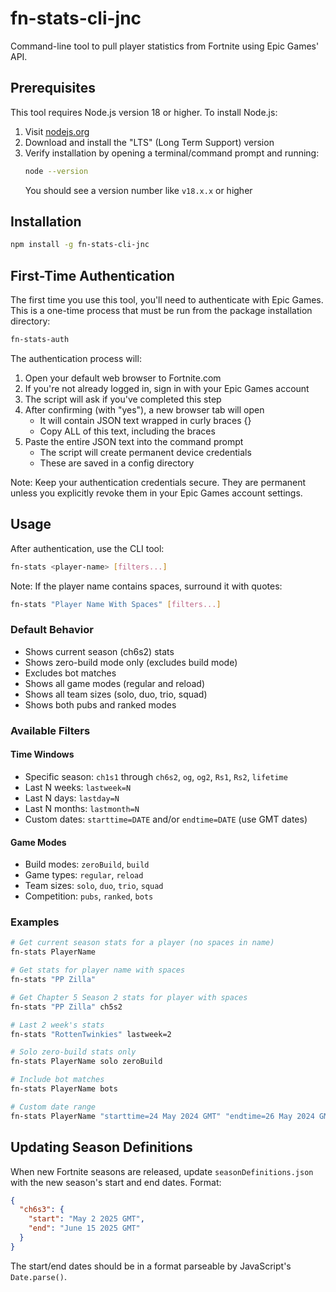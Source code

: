 # fn-stats-cli-jnc

Command-line tool to pull player statistics from Fortnite using Epic Games' API.

## Prerequisites

This tool requires Node.js version 18 or higher. To install Node.js:

1. Visit [nodejs.org](https://nodejs.org/)
2. Download and install the "LTS" (Long Term Support) version
3. Verify installation by opening a terminal/command prompt and running:
   ```bash
   node --version
   ```
   You should see a version number like `v18.x.x` or higher

## Installation

```bash
npm install -g fn-stats-cli-jnc
```

## First-Time Authentication

The first time you use this tool, you'll need to authenticate with Epic Games. This is a one-time process that must be run from the package installation directory:

```bash
fn-stats-auth
```

The authentication process will:
1. Open your default web browser to Fortnite.com
2. If you're not already logged in, sign in with your Epic Games account
3. The script will ask if you've completed this step
4. After confirming (with "yes"), a new browser tab will open
   - It will contain JSON text wrapped in curly braces {}
   - Copy ALL of this text, including the braces
5. Paste the entire JSON text into the command prompt
   - The script will create permanent device credentials
   - These are saved in a config directory

Note: Keep your authentication credentials secure. They are permanent unless you explicitly revoke them in your Epic Games account settings.

## Usage

After authentication, use the CLI tool:

```bash
fn-stats <player-name> [filters...]
```

Note: If the player name contains spaces, surround it with quotes:
```bash
fn-stats "Player Name With Spaces" [filters...]
```

### Default Behavior
- Shows current season (ch6s2) stats
- Shows zero-build mode only (excludes build mode)
- Excludes bot matches
- Shows all game modes (regular and reload)
- Shows all team sizes (solo, duo, trio, squad)
- Shows both pubs and ranked modes

### Available Filters

#### Time Windows
- Specific season: `ch1s1` through `ch6s2`, `og`, `og2`, `Rs1`, `Rs2`, `lifetime`
- Last N weeks: `lastweek=N`
- Last N days: `lastday=N`
- Last N months: `lastmonth=N`
- Custom dates: `starttime=DATE` and/or `endtime=DATE` (use GMT dates)

#### Game Modes
- Build modes: `zeroBuild`, `build`
- Game types: `regular`, `reload`
- Team sizes: `solo`, `duo`, `trio`, `squad`
- Competition: `pubs`, `ranked`, `bots`

### Examples

```bash
# Get current season stats for a player (no spaces in name)
fn-stats PlayerName

# Get stats for player name with spaces
fn-stats "PP Zilla"

# Get Chapter 5 Season 2 stats for player with spaces
fn-stats "PP Zilla" ch5s2

# Last 2 week's stats
fn-stats "RottenTwinkies" lastweek=2

# Solo zero-build stats only
fn-stats PlayerName solo zeroBuild

# Include bot matches
fn-stats PlayerName bots

# Custom date range
fn-stats PlayerName "starttime=24 May 2024 GMT" "endtime=26 May 2024 GMT"
```

## Updating Season Definitions

When new Fortnite seasons are released, update `seasonDefinitions.json` with the new season's start and end dates. Format:

```json
{
  "ch6s3": {
    "start": "May 2 2025 GMT",
    "end": "June 15 2025 GMT"
  }
}
```

The start/end dates should be in a format parseable by JavaScript's `Date.parse()`.
